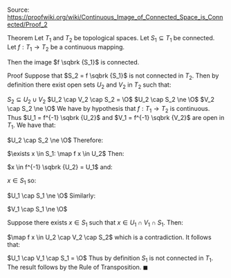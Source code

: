 # 

Source: https://proofwiki.org/wiki/Continuous_Image_of_Connected_Space_is_Connected/Proof_2

Theorem
Let $T_1$ and $T_2$ be topological spaces.
Let $S_1 \subseteq T_1$ be connected.
Let $f: T_1 \to T_2$ be a continuous mapping.

Then the image $f \sqbrk {S_1}$ is connected.


Proof
Suppose that $S_2 = f \sqbrk {S_1}$ is not connected in $T_2$.
Then by definition there exist open sets $U_2$ and $V_2$ in $T_2$ such that:

$S_2 \subseteq U_2 \cup V_2$
$U_2 \cap V_2 \cap S_2 = \O$
$U_2 \cap S_2 \ne \O$
$V_2 \cap S_2 \ne \O$
We have by hypothesis that $f: T_1 \to T_2$ is continuous.
Thus $U_1 = f^{-1} \sqbrk {U_2}$ and $V_1 = f^{-1} \sqbrk {V_2}$ are open in $T_1$.
We have that:

$U_2 \cap S_2 \ne \O$
Therefore:

$\exists x \in S_1: \map f x \in U_2$
Then:

$x \in f^{-1} \sqbrk {U_2} = U_1$
and:

$x \in S_1$
so:

$U_1 \cap S_1 \ne \O$
Similarly:

$V_1 \cap S_1 \ne \O$

Suppose there exists $x \in S_1$ such that $x \in U_1 \cap V_1 \cap S_1$.
Then:

$\map f x \in U_2 \cap V_2 \cap S_2$
which is a contradiction.
It follows that:

$U_1 \cap V_1 \cap S_1 = \O$
Thus by definition $S_1$ is not connected in $T_1$.
The result follows by the Rule of Transposition.
$\blacksquare$





